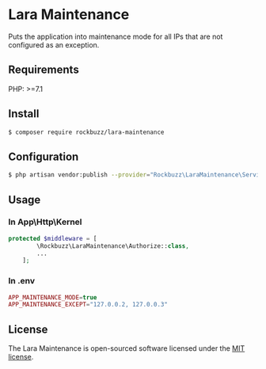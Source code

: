 # Lara Maintenance

Puts the application into maintenance mode for all IPs that are not configured as an exception.

## Requirements

PHP: >=7.1

## Install

```bash
$ composer require rockbuzz/lara-maintenance
```

## Configuration

```bash
$ php artisan vendor:publish --provider="Rockbuzz\LaraMaintenance\ServiceProvider" --tag="config"
```

## Usage
### In App\Http\Kernel
```php
protected $middleware = [
        \Rockbuzz\LaraMaintenance\Authorize::class,
        ...
    ];
```
### In .env
```php
APP_MAINTENANCE_MODE=true
APP_MAINTENANCE_EXCEPT="127.0.0.2, 127.0.0.3"
```


## License

The Lara Maintenance is open-sourced software licensed under the [MIT license](https://opensource.org/licenses/MIT).